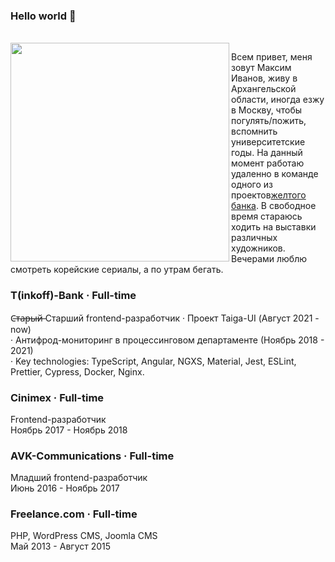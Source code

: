 ### Hello world 👋
<br>
<img src="https://scontent.cdninstagram.com/v/t51.29350-15/350659132_275552361672829_524325819732003687_n.jpg?stp=dst-jpg_e35&efg=eyJ2ZW5jb2RlX3RhZyI6ImltYWdlX3VybGdlbi43NTB4MTMzMy5zZHIuZjI5MzUwLmRlZmF1bHRfaW1hZ2UifQ&_nc_ht=scontent.cdninstagram.com&_nc_cat=101&_nc_ohc=EoqHcJrVokIQ7kNvgGqcTGa&_nc_gid=303fe9fa02eb4cc3813cbec15c26ab90&edm=ADDLYBMBAAAA&ccb=7-5&ig_cache_key=MzExNTU3NDI2MTA2NTkwOTgzNw%3D%3D.3-ccb7-5&oh=00_AYA0OXDo6owPKYfkm_tAZuwrjk9bWjlwq3VsipkkH3fJvw&oe=6700BBFE&_nc_sid=56bdfd" width="350" align="left">

Всем привет, меня зовут Максим Иванов, живу в Архангельской области, иногда езжу в Москву, чтобы погулять/пожить, вспомнить университетские годы. 
На данный момент работаю удаленно в команде одного из проектов<a href="https://www.tbank.ru/" target="_blank">желтого банка</a>. 
В свободное время стараюсь ходить на выставки различных художников. Вечерами люблю смотреть корейские сериалы, а по утрам бегать.

### T(inkoff)-Bank · Full-time
С̶т̶а̶р̶ы̶й̶ Старший frontend-разработчик
· Проект Taiga-UI (Август 2021 - now) <br>
· Антифрод-мониторинг в процессинговом департаменте (Ноябрь 2018 - 2021)  <br>
· Key technologies: TypeScript, Angular, NGXS, Material, Jest, ESLint, Prettier, Cypress, Docker, Nginx.

### Cinimex · Full-time
Frontend-разработчик <br>
Ноябрь 2017 - Ноябрь 2018

### AVK-Communications · Full-time
Младший frontend-разработчик <br>
Июнь 2016 - Ноябрь 2017 

### Freelance.com · Full-time
PHP, WordPress CMS, Joomla CMS <br>
Май 2013 - Август 2015

